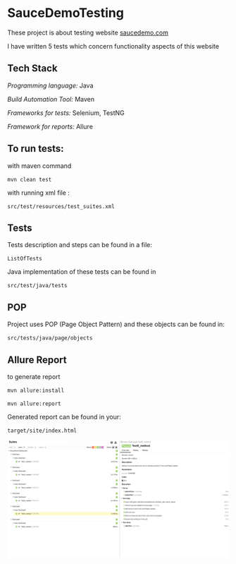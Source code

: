 # SauceDemoTesting

These project is about testing website
[saucedemo.com](https://www.saucedemo.com/)

I have written 5 tests which concern functionality aspects of this website

## Tech Stack

*Programming language:* Java

*Build Automation Tool:* Maven

*Frameworks for tests:* Selenium, TestNG

*Framework for reports:* Allure


## To run tests:

with maven command
            
    mvn clean test

with running xml file :

    src/test/resources/test_suites.xml

## Tests
Tests description and steps can be found in a file:

    ListOfTests

Java implementation of these tests can be found in

    src/test/java/tests





## POP

Project uses POP (Page Object Pattern) and these objects can be found in:
           
    src/tests/java/page/objects





## Allure Report

to generate report
````
mvn allure:install
````
````            
mvn allure:report
````

Generated report can be found in your:
````
target/site/index.html
````
![App Screenshot](allure_report.png)